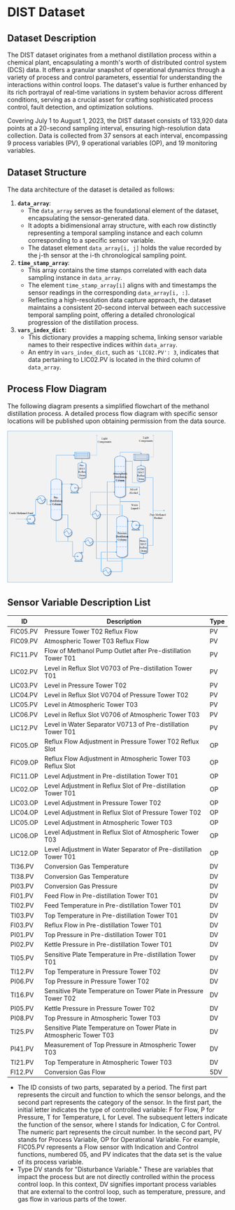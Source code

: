 # DIST Dataset

## Dataset Description

The DIST dataset originates from a methanol distillation process within a chemical plant, encapsulating a month's 
worth of distributed control system (DCS) data. It offers a granular snapshot of operational dynamics through 
a variety of process and control parameters, essential for understanding the interactions within control loops.
The dataset's value is further enhanced by its rich portrayal of real-time variations in system behavior across 
different conditions, serving as a crucial asset for crafting sophisticated process control, fault detection, 
and optimization solutions.

Covering July 1 to August 1, 2023, the DIST dataset consists of 133,920 data points at a 20-second sampling interval,
ensuring high-resolution data collection. Data is collected from 37 sensors at each interval, encompassing 9 process 
variables (PV), 9 operational variables (OP), and 19 monitoring variables.


## Dataset Structure

The data architecture of the dataset is detailed as follows:

1. **`data_array`**:
   - The `data_array` serves as the foundational element of the dataset, encapsulating the sensor-generated data.
   - It adopts a bidimensional array structure, with each row distinctly representing a temporal sampling instance 
   and each column corresponding to a specific sensor variable.
   - The dataset element `data_array[i, j]` holds the value recorded by the j-th sensor at the i-th chronological 
   sampling point.
2. **`time_stamp_array`**:
   - This array contains the time stamps correlated with each data sampling instance in `data_array`.
   - The element `time_stamp_array[i]` aligns with and timestamps the sensor readings in the corresponding 
   `data_array[i, :]`.
   - Reflecting a high-resolution data capture approach, the dataset maintains a consistent 20-second interval 
   between each successive temporal sampling point, offering a detailed chronological progression of the 
   distillation process.
3. **`vars_index_dict`**:
   - This dictionary provides a mapping schema, linking sensor variable names to their respective indices within 
   `data_array`.
   - An entry in `vars_index_dict`, such as `'LIC02.PV': 3`, indicates that data pertaining to LIC02.PV is located 
   in the third column of `data_array`.

## Process Flow Diagram

 The following diagram presents a simplified flowchart of the methanol distillation process. A detailed process flow 
 diagram with specific sensor locations will be published upon obtaining permission from the data source.


<img src="DIST.png" alt="DIST" width="75%"/>

## Sensor Variable Description List

| **ID**   | **Description**                                              | **Type** |
| -------- | ------------------------------------------------------------ | -------- |
| FIC05.PV | Pressure Tower T02 Reflux Flow                               | PV       |
| FIC09.PV | Atmospheric Tower T03 Reflux Flow                            | PV       |
| FIC11.PV | Flow of Methanol Pump Outlet after Pre-distillation Tower T01 | PV       |
| LIC02.PV | Level in Reflux Slot V0703 of Pre-distillation Tower T01     | PV       |
| LIC03.PV | Level in Pressure Tower T02                                  | PV       |
| LIC04.PV | Level in Reflux Slot V0704 of Pressure Tower T02             | PV       |
| LIC05.PV | Level in Atmospheric Tower T03                               | PV       |
| LIC06.PV | Level in Reflux Slot V0706 of Atmospheric Tower T03          | PV       |
| LIC12.PV | Level in Water Separator V0713 of Pre-distillation Tower T01 | PV       |
| FIC05.OP | Reflux Flow Adjustment in Pressure Tower T02 Reflux Slot     | OP       |
| FIC09.OP | Reflux Flow Adjustment in Atmospheric Tower T03 Reflux Slot  | OP       |
| FIC11.OP | Level Adjustment in Pre-distillation Tower T01               | OP       |
| LIC02.OP | Level Adjustment in Reflux Slot of Pre-distillation Tower T01 | OP       |
| LIC03.OP | Level Adjustment in Pressure Tower T02                       | OP       |
| LIC04.OP | Level Adjustment in Reflux Slot of Pressure Tower T02        | OP       |
| LIC05.OP | Level Adjustment in Atmospheric Tower T03                    | OP       |
| LIC06.OP | Level Adjustment in Reflux Slot of Atmospheric Tower T03     | OP       |
| LIC12.OP | Level Adjustment in Water Separator of Pre-distillation Tower T01 | OP       |
| TI36.PV  | Conversion Gas Temperature                                   | DV       |
| TI38.PV  | Conversion Gas Temperature                                   | DV       |
| PI03.PV  | Conversion Gas Pressure                                      | DV       |
| FI01.PV  | Feed Flow in Pre-distillation Tower T01                      | DV       |
| TI02.PV  | Feed Temperature in Pre-distillation Tower T01               | DV       |
| TI03.PV  | Top Temperature in Pre-distillation Tower T01                | DV       |
| FI03.PV  | Reflux Flow in Pre-distillation Tower T01                    | DV       |
| PI01.PV  | Top Pressure in Pre-distillation Tower T01                   | DV       |
| PI02.PV  | Kettle Pressure in Pre-distillation Tower T01                | DV       |
| TI05.PV  | Sensitive Plate Temperature in Pre-distillation Tower T01    | DV       |
| TI12.PV  | Top Temperature in Pressure Tower T02                        | DV       |
| PI06.PV  | Top Pressure in Pressure Tower T02                           | DV       |
| TI16.PV  | Sensitive Plate Temperature on Tower Plate in Pressure Tower T02 | DV       |
| PI05.PV  | Kettle Pressure in Pressure Tower T02                        | DV       |
| PI08.PV  | Top Pressure in Atmospheric Tower T03                        | DV       |
| TI25.PV  | Sensitive Plate Temperature on Tower Plate in Atmospheric Tower T03 | DV       |
| PI41.PV  | Measurement of Top Pressure in Atmospheric Tower T03         | DV       |
| TI21.PV  | Top Temperature in Atmospheric Tower T03                     | DV       |
| FI12.PV  | Conversion Gas Flow                                          | 5DV      |

* The ID consists of two parts, separated by a period. The first part represents the circuit and function 
to which the sensor belongs, and the second part represents the category of the sensor. In the first part,
the initial letter indicates the type of controlled variable: F for Flow, P for Pressure, T for Temperature, 
L for Level. The subsequent letters indicate the function of the sensor, where I stands for Indication, 
C for Control. The numeric part represents the circuit number. In the second part, PV stands for Process Variable,
OP for Operational Variable. For example, FIC05.PV represents a Flow sensor with Indication and Control functions, 
numbered 05, and PV indicates that the data set is the value of its process variable.
* Type DV stands for "Disturbance Variable." These are variables that impact the process but are not directly 
controlled within the process control loop. In this context, DV signifies important process variables that 
are external to the control loop, such as temperature, pressure, and gas flow in various parts of the tower.
